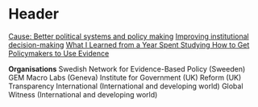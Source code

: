 <!-- TITLE: Policy Institutions -->
<!-- SUBTITLE: A quick summary of Policy Institutions -->

# Header
[Cause: Better political systems and policy making](http://effective-altruism.com/ea/147/cause_better_political_systems_and_policy_making/)
[Improving institutional decision-making](https://80000hours.org/problem-profiles/improving-institutional-decision-making/)
[What I Learned from a Year Spent Studying How to Get Policymakers to Use Evidence](http://effective-altruism.com/ea/1sl/what_i_learned_from_a_year_spent_studying_how_to/)

**Organisations**
Swedish Network for Evidence-Based Policy (Sweeden)
GEM Macro Labs (Geneva)
Institute for Government (UK)
Reform (UK)
Transparency International (International and developing world)
Global Witness (International and developing world)

